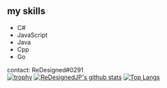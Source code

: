   ## my skills
- C#
- JavaScript
- Java
- Cpp
- Go

contact: ReDesigned#0291  
[![trophy](https://github-profile-trophy.vercel.app/?username=ryo-ma&theme=onedark)](https://github.com/ryo-ma/github-profile-trophy)
[![ReDesignedJP's github stats](https://github-readme-stats.vercel.app/api/?username=ReDesignedJP&show_icons=true&title_color=fff&icon_color=fd79a8&text_color=fd79a8&bg_color=2C2F33)](https://github.com/ReDesignedJP)
[![Top Langs](https://github-readme-stats.vercel.app/api/top-langs/?username=ReDesignedJP&layout=compact)](https://github.com/ReDesignedJP)
